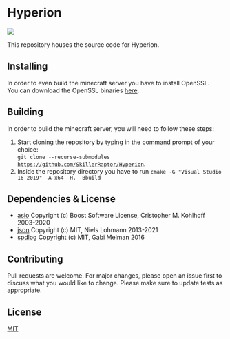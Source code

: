 ﻿# Hyperion
![](https://img.shields.io/badge/license-MIT-yellow)

This repository houses the source code for Hyperion.

## Installing
In order to even build the minecraft server you have to install OpenSSL.<br>
You can download the OpenSSL binaries <a href="https://wiki.openssl.org/index.php/Binaries">here</a>.<br>

## Building
In order to build the minecraft server, you will need to follow these steps:
1.  Start cloning the repository by typing in the command prompt of your choice:<br><code>git clone --recurse-submodules <a href="https://github.com/SkillerRaptor/Hyperion">https://github.com/SkillerRaptor/Hyperion</a></code>.
2.  Inside the repository directory you have to run `cmake -G "Visual Studio 16 2019" -A x64 -H. -Bbuild`

## Dependencies & License
- [asio](https://github.com/chriskohlhoff/asio/blob/master/asio/COPYING) Copyright (c) Boost Software License, Cristopher M. Kohlhoff 2003-2020
- [json](https://github.com/nlohmann/json/blob/develop/LICENSE.MIT) Copyright (c) MIT, Niels Lohmann 2013-2021
- [spdlog](https://github.com/gabime/spdlog/blob/v1.x/LICENSE) Copyright (c) MIT, Gabi Melman 2016

## Contributing
Pull requests are welcome. For major changes, please open an issue first to discuss what you would like to change.
Please make sure to update tests as appropriate.

## License
[MIT](https://choosealicense.com/licenses/mit/)
